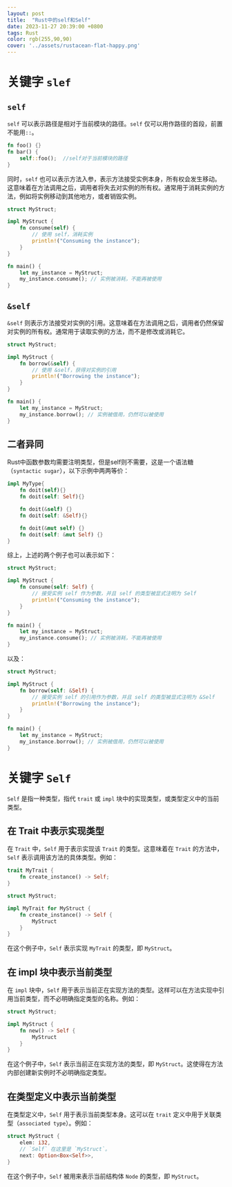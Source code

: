 ```yaml
---
layout: post
title:  "Rust中的self和Self"
date: 2023-11-27 20:39:00 +0800
tags: Rust 
color: rgb(255,90,90)
cover: '../assets/rustacean-flat-happy.png'
---
```

# 关键字 `slef`
## `self`
`self` 可以表示路径是相对于当前模块的路径。`self` 仅可以用作路径的首段，前置不能用`::`。  

```rust
fn foo() {}
fn bar() {
    self::foo();  //self对于当前模块的路径
}
```  

同时，`self` 也可以表示方法入参，表示方法接受实例本身，所有权会发生移动。这意味着在方法调用之后，调用者将失去对实例的所有权。通常用于消耗实例的方法，例如将实例移动到其他地方，或者销毁实例。
```rust
struct MyStruct;

impl MyStruct {
    fn consume(self) {
        // 使用 self，消耗实例
        println!("Consuming the instance");
    }
}

fn main() {
    let my_instance = MyStruct;
    my_instance.consume(); // 实例被消耗，不能再被使用
}
```  
## `&self`
`&self` 则表示方法接受对实例的引用。这意味着在方法调用之后，调用者仍然保留对实例的所有权。通常用于读取实例的方法，而不是修改或消耗它。

```rust
struct MyStruct;

impl MyStruct {
    fn borrow(&self) {
        // 使用 &self，获得对实例的引用
        println!("Borrowing the instance");
    }
}

fn main() {
    let my_instance = MyStruct;
    my_instance.borrow(); // 实例被借用，仍然可以被使用
}
```    
## 二者异同
Rust中函数参数均需要注明类型，但是self则不需要，这是一个语法糖（`syntactic sugar`），以下示例中两两等价：

```rust
impl MyType{
    fn doit(self){}
    fn doit(self: Self){}

    fn doit(&self) {}
    fn doit(self: &Self){}

    fn doit(&mut self) {}
    fn doit(self: &mut Self) {}
}
```  
综上，上述的两个例子也可以表示如下：  
```rust
struct MyStruct;

impl MyStruct {
    fn consume(self: Self) {
        // 接受实例 self 作为参数，并且 self 的类型被显式注明为 Self
        println!("Consuming the instance");
    }
}

fn main() {
    let my_instance = MyStruct;
    my_instance.consume(); // 实例被消耗，不能再被使用
}
```  
以及：  
```rust
struct MyStruct;

impl MyStruct {
    fn borrow(self: &Self) {
        // 接受实例 self 的引用作为参数，并且 self 的类型被显式注明为 &Self
        println!("Borrowing the instance");
    }
}

fn main() {
    let my_instance = MyStruct;
    my_instance.borrow(); // 实例被借用，仍然可以被使用
}
```  
# 关键字 `Self`
`Self` 是指一种类型，指代 `trait` 或 `impl` 块中的实现类型，或类型定义中的当前类型。  
## 在 Trait 中表示实现类型
在 `Trait` 中，`Self` 用于表示实现该 `Trait` 的类型。这意味着在 `Trait` 的方法中，`Self` 表示调用该方法的具体类型。例如：
```rust
trait MyTrait {
    fn create_instance() -> Self;
}

struct MyStruct;

impl MyTrait for MyStruct {
    fn create_instance() -> Self {
        MyStruct
    }
}
```  
在这个例子中，`Self` 表示实现 `MyTrait` 的类型，即 `MyStruct`。

## 在 impl 块中表示当前类型
在 `impl` 块中，`Self` 用于表示当前正在实现方法的类型。这样可以在方法实现中引用当前类型，而不必明确指定类型的名称。例如：
```rust
struct MyStruct;

impl MyStruct {
    fn new() -> Self {
        MyStruct
    }
}
```
在这个例子中，`Self` 表示当前正在实现方法的类型，即 `MyStruct`。这使得在方法内部创建新实例时不必明确指定类型。

## 在类型定义中表示当前类型
在类型定义中，`Self` 用于表示当前类型本身。这可以在 `trait` 定义中用于关联类型（`associated type`）。例如：
```rust
struct MyStruct {
    elem: i32,
    // `Self` 在这里是 `MyStruct`。
    next: Option<Box<Self>>,
}
```  
在这个例子中，`Self` 被用来表示当前结构体 `Node` 的类型，即 `MyStruct`。
